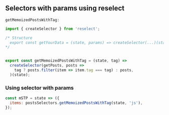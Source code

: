 ## Selectors with params using reselect

`getMemoizedPostsWithTag:`

```js
import { createSelector } from 'reselect';

/* Structure
  export const getYourData = (state, params) => createSelector(...)(state)
*/


export const getMemoizedPostsWithTag = (state, tag) =>
  createSelector(getPosts, posts =>
    tag ? posts.filter(item => item.tag === tag) : posts,
  )(state);
```

### Using selector with params

```js
const mSTP = state => ({
  items: postsSelectors.getMemoizedPostsWithTag(state, 'js'),
});
```
